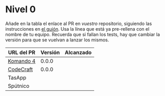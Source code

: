 # Nivel 0

Añade en la tabla el enlace al PR en *vuestro* repositorio, siguiendo las
instrucciones en [el guión](http://jj.github.io/MPDA-IS/doc/0.Repositorio). Usa
la línea que está ya pre-rellena con el nombre de tu equipo. Recuerda que si
fallan los tests, hay que cambiar la versión para que se vuelvan a lanzar los
mismos.

| URL del PR | Versión | Alcanzado |
|------------|---------|-----------|
| [Komando 4](https://github.com/Komando4ediae/komando4Project/pull/1)  |     0.0.0    |           |
| [CodeCraft](https://github.com/Codecr-ft/TurnoGen/pull/1)  |     0.0.0    |           |
| TasApp     |         |           |
| Spútnico   |         |           |
